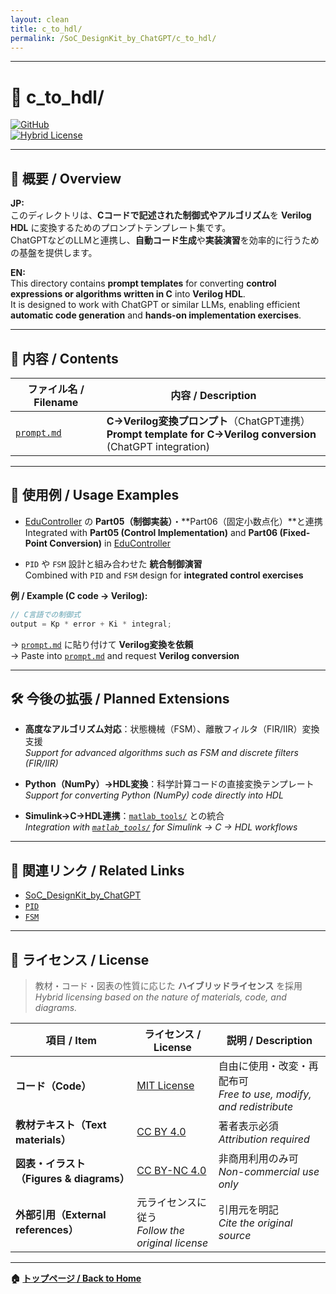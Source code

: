 ```yaml
---
layout: clean
title: c_to_hdl/
permalink: /SoC_DesignKit_by_ChatGPT/c_to_hdl/
---
```


---

# 🧩 c_to_hdl/

[![GitHub](https://img.shields.io/badge/GitHub-Open%20Repo-black?logo=github)](https://github.com/Samizo-AITL/EduController/tree/main/SoC_DesignKit_by_ChatGPT/c_to_hdl)  
[![Hybrid License](https://img.shields.io/badge/license-Hybrid-blueviolet)](#-ライセンス--license)

---

## 📖 概要 / Overview

**JP:**  
このディレクトリは、**Cコードで記述された制御式やアルゴリズム**を **Verilog HDL** に変換するためのプロンプトテンプレート集です。  
ChatGPTなどのLLMと連携し、**自動コード生成**や**実装演習**を効率的に行うための基盤を提供します。  

**EN:**  
This directory contains **prompt templates** for converting **control expressions or algorithms written in C** into **Verilog HDL**.  
It is designed to work with ChatGPT or similar LLMs, enabling efficient **automatic code generation** and **hands-on implementation exercises**.  

---

## 📄 内容 / Contents

| **ファイル名 / Filename** | **内容 / Description** |
|----------------------------|-------------------------|
| [`prompt.md`](https://samizo-aitl.github.io/EduController/SoC_DesignKit_by_ChatGPT/c_to_hdl/prompt.md) | **C→Verilog変換プロンプト**（ChatGPT連携）<br>**Prompt template for C→Verilog conversion** (ChatGPT integration) |

---

## 🔧 使用例 / Usage Examples

- [EduController](https://samizo-aitl.github.io/EduController/) の **Part05（制御実装）**・**Part06（固定小数点化）**と連携  
  Integrated with **Part05 (Control Implementation)** and **Part06 (Fixed-Point Conversion)** in [EduController](https://samizo-aitl.github.io/EduController/)

- `PID` や `FSM` 設計と組み合わせた **統合制御演習**  
  Combined with `PID` and `FSM` design for **integrated control exercises**

**例 / Example (C code → Verilog):**

```c
// C言語での制御式
output = Kp * error + Ki * integral;
```

→ [`prompt.md`](https://samizo-aitl.github.io/EduController/SoC_DesignKit_by_ChatGPT/c_to_hdl/prompt.md) に貼り付けて **Verilog変換を依頼**  
→ Paste into [`prompt.md`](https://samizo-aitl.github.io/EduController/SoC_DesignKit_by_ChatGPT/c_to_hdl/prompt.md) and request **Verilog conversion**

---

## 🛠️ 今後の拡張 / Planned Extensions

- **高度なアルゴリズム対応**：状態機械（FSM）、離散フィルタ（FIR/IIR）変換支援  
  *Support for advanced algorithms such as FSM and discrete filters (FIR/IIR)*  

- **Python（NumPy）→HDL変換**：科学計算コードの直接変換テンプレート  
  *Support for converting Python (NumPy) code directly into HDL*  

- **Simulink→C→HDL連携**：[`matlab_tools/`](https://samizo-aitl.github.io/EduController/matlab_tools/) との統合  
  *Integration with [`matlab_tools/`](https://samizo-aitl.github.io/EduController/matlab_tools/) for Simulink → C → HDL workflows*  

---

## 📎 関連リンク / Related Links

- [SoC_DesignKit_by_ChatGPT](https://samizo-aitl.github.io/EduController/SoC_DesignKit_by_ChatGPT/)  
- [`PID`](https://samizo-aitl.github.io/EduController/SoC_DesignKit_by_ChatGPT/pid/)  
- [`FSM`](https://samizo-aitl.github.io/EduController/SoC_DesignKit_by_ChatGPT/fsm/)  

---

## 📄 **ライセンス / License**

> 教材・コード・図表の性質に応じた **ハイブリッドライセンス** を採用  
> *Hybrid licensing based on the nature of materials, code, and diagrams.*  

| **項目 / Item** | **ライセンス / License** | **説明 / Description** |
|-----------------|--------------------------|-------------------------|
| **コード（Code）** | [MIT License](https://opensource.org/licenses/MIT) | 自由に使用・改変・再配布可<br>*Free to use, modify, and redistribute* |
| **教材テキスト（Text materials）** | [CC BY 4.0](https://creativecommons.org/licenses/by/4.0/) | 著者表示必須<br>*Attribution required* |
| **図表・イラスト（Figures & diagrams）** | [CC BY-NC 4.0](https://creativecommons.org/licenses/by-nc/4.0/) | 非商用利用のみ可<br>*Non-commercial use only* |
| **外部引用（External references）** | 元ライセンスに従う<br>*Follow the original license* | 引用元を明記<br>*Cite the original source* |

---

**🏠 [トップページ / Back to Home](https://samizo-aitl.github.io/EduController/)**
